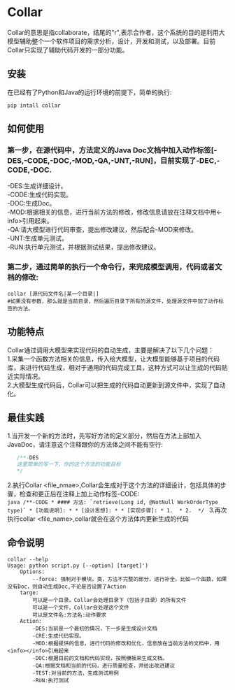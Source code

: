 # Collar
Collar的意思是指collaborate，结尾的"r",表示合作者，这个系统的目的是利用大模型辅助整个一个软件项目的需求分析，设计，开发和测试，以及部署。目前Collar只实现了辅助代码开发的一部分功能。
## 安装
在已经有了Python和Java的运行环境的前提下，简单的执行:
```shell
pip intall collar
```
## 如何使用
### 第一步，在源代码中，方法定义的Java Doc文档中加入动作标签[-DES,-CODE,-DOC,-MOD,-QA,-UNT,-RUN]，目前实现了-DEC,-CODE,-DOC.
   -DES:生成详细设计。  
   -CODE:生成代码实现。  
   -DOC:生成Doc。  
   -MOD:根据相关的信息，进行当前方法的修改，修改信息请放在注释文档中用<info><-info>引用起来。  
   -QA:请大模型进行代码审查，提出修改建议，然后配合-MOD来修改。  
   -UNT:生成单元测试。  
   -RUN:执行单元测试，并根据测试结果，提出修改建议。  
### 第二步，通过简单的执行一个命令行，来完成模型调用，代码或者文档的修改:
```shell
collar [源代码文件名|某一个目录|]  
#如果没有参数，那么就是当前目录，然后遍历目录下所有的源文件，处理源文件中加了动作标签的方法。
```
## 功能特点
   Collar通过调用大模型来实现代码的自动生成，主要是解决了以下几个问题：  
   1.采集一个函数方法相关的信息，传入给大模型，让大模型能够基于项目的代码库，来进行代码生成，相对于通用的代码完成工具，这种方式可以让生成的代码贴近实际情况。  
   2.大模型生成代码后，Collar可以把生成的代码自动更新到源文件中，实现了自动化。  
## 最佳实践
   1.当开发一个新的方法时，先写好方法的定义部分，然后在方法上部加入JavaDoc，请注意这个注释跟你的方法体之间不能有空行:   
   ```java
      /**-DES
      这里简单的写一下，你的这个方法的功能目标
      */
   ```
   2.执行Collar <file_nmae>,Collar会生成对于这个方法的详细设计，包括具体的步骤，检查和更正后在注释上加上动作标签-CODE:   
      ```java
    /**-CODE
     * #### 方法: `retrieve(Long id, @NotNull WorkOrderType type)`
     * [功能说明]:
     *
     * [设计思想]:
     *
     * [实现步骤]:
     * 1. 
     * 2. 
     */
    ```
    3.再次执行collar <file_name>,collar就会在这个方法体内更新生成的代码
## 命令说明
```shell
collar --help
Usage: python script.py [--option] [target]')
    Options:
        --force: 强制对于模块，类，方法不完整的部分，进行补全。比如一个函数，如果没有Doc，则自动生成Doc,不论是否设置了Action
    targe: 
        可以是一个目录，Collar会处理目录下（包括子目录）的所有文件
        可以是一个文件，Collar会处理这个文件
        可以是文件名:方法名:动作要求
    Action:
        -DES:当前是一个最初的情况，下一步是生成设计文档
        -CRE:生成代码实现。
        -MOD:根据提供的信息，进行代码的修改和优化，信息放在当前方法的文档中，用<info></info>引用起来
        -DOC:根据目前的文档和代码实现，按照模板来生成文档。
        -QA:根据文档和当前的代码，进行质量检查，并给出改进建议
        -TEST:对当前的方法，生成测试用例
        -RUN:执行测试
```
      
